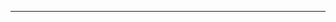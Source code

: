 <!--
CO_OP_TRANSLATOR_METADATA:
{
  "original_hash": "661bbc8e2592ebbb96aa84b1462f5755",
  "translation_date": "2025-08-28T19:56:19+00:00",
  "source_file": "03-CoreGenerativeAITechniques/README.md",
  "language_code": "no"
}
-->


---

